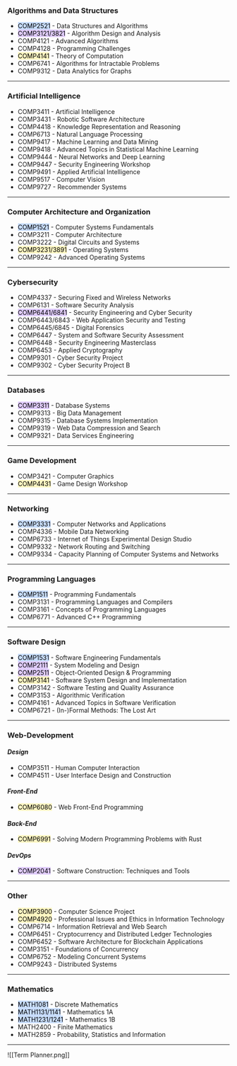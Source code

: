 ### Algorithms and Data Structures
- <mark style="background: #ADCCFFA6;">COMP2521</mark> - Data Structures and Algorithms
- <mark style="background: #D2B3FFA6;">COMP3121/3821</mark> - Algorithm Design and Analysis
- COMP4121 - Advanced Algorithms
- COMP4128 - Programming Challenges
- <mark style="background: #FFF3A3A6;">COMP4141</mark> - Theory of Computation
- COMP6741 - Algorithms for Intractable Problems
- COMP9312 - Data Analytics for Graphs
---
### Artificial Intelligence
- COMP3411 - Artificial Intelligence
- COMP3431 - Robotic Software Architecture
- COMP4418 - Knowledge Representation and Reasoning
- COMP6713 - Natural Language Processing
- COMP9417 - Machine Learning and Data Mining
- COMP9418 - Advanced Topics in Statistical Machine Learning
- COMP9444 - Neural Networks and Deep Learning
- COMP9447 - Security Engineering Workshop
- COMP9491 - Applied Artificial Intelligence
- COMP9517 - Computer Vision
- COMP9727 - Recommender Systems
---
### Computer Architecture and Organization
- <mark style="background: #ADCCFFA6;">COMP1521</mark> - Computer Systems Fundamentals
- COMP3211 - Computer Architecture
- COMP3222 - Digital Circuits and Systems
- <mark style="background: #FFF3A3A6;">COMP3231/3891</mark> - Operating Systems
- COMP9242 - Advanced Operating Systems
---
### Cybersecurity
- COMP4337 - Securing Fixed and Wireless Networks
- COMP6131 - Software Security Analysis
- <mark style="background: #D2B3FFA6;">COMP6441/6841</mark> - Security Engineering and Cyber Security
- COMP6443/6843 - Web Application Security and Testing
- COMP6445/6845 - Digital Forensics
- COMP6447 - System and Software Security Assessment
- COMP6448 - Security Engineering Masterclass
- COMP6453 - Applied Cryptography
- COMP9301 - Cyber Security Project
- COMP9302 - Cyber Security Project B
---
### Databases
- <mark style="background: #D2B3FFA6;">COMP3311</mark> - Database Systems
- COMP9313 - Big Data Management
- COMP9315 - Database Systems Implementation
- COMP9319 - Web Data Compression and Search
- COMP9321 - Data Services Engineering
---
### Game Development
- COMP3421 - Computer Graphics
- <mark style="background: #FFF3A3A6;">COMP4431</mark> - Game Design Workshop
---
### Networking
- <mark style="background: #ADCCFFA6;">COMP3331</mark> - Computer Networks and Applications
- COMP4336 - Mobile Data Networking
- COMP6733 - Internet of Things Experimental Design Studio
- COMP9332 - Network Routing and Switching
- COMP9334 - Capacity Planning of Computer Systems and Networks
---
### Programming Languages
- <mark style="background: #ADCCFFA6;">COMP1511</mark> - Programming Fundamentals
- COMP3131 - Programming Languages and Compilers
- COMP3161 - Concepts of Programming Languages
- COMP6771 - Advanced C++ Programming
---
### Software Design
- <mark style="background: #ADCCFFA6;">COMP1531</mark> - Software Engineering Fundamentals
- <mark style="background: #D2B3FFA6;">COMP2111</mark> - System Modeling and Design
- <mark style="background: #D2B3FFA6;">COMP2511</mark> - Object-Oriented Design & Programming
- <mark style="background: #FFF3A3A6;">COMP3141</mark> - Software System Design and Implementation
- COMP3142 -  Software Testing and Quality Assurance
- COMP3153 - Algorithmic Verification
- COMP4161 - Advanced Topics in Software Verification
- COMP6721 - (In-)Formal Methods: The Lost Art
---
### Web-Development

#### *Design*
- COMP3511 - Human Computer Interaction
- COMP4511 - User Interface Design and Construction

#### *Front-End*
- <mark style="background: #FFF3A3A6;">COMP6080</mark> - Web Front-End Programming

#### *Back-End*
- <mark style="background: #FFF3A3A6;">COMP6991</mark> - Solving Modern Programming Problems with Rust

#### *DevOps*
- <mark style="background: #D2B3FFA6;">COMP2041</mark> - Software Construction: Techniques and Tools
---
### Other
- <mark style="background: #FFF3A3A6;">COMP3900</mark> - Computer Science Project
- <mark style="background: #FFF3A3A6;">COMP4920</mark> - Professional Issues and Ethics in Information Technology
- COMP6714 - Information Retrieval and Web Search
- COMP6451 - Cryptocurrency and Distributed Ledger Technologies
- COMP6452 - Software Architecture for Blockchain Applications
- COMP3151 - Foundations of Concurrency
- COMP6752 - Modeling Concurrent Systems
- COMP9243 - Distributed Systems
---
### Mathematics
- <mark style="background: #ADCCFFA6;">MATH1081</mark> - Discrete Mathematics
- <mark style="background: #ADCCFFA6;">MATH1131/1141</mark> - Mathematics 1A
- <mark style="background: #ADCCFFA6;">MATH1231/1241</mark> - Mathematics 1B
- MATH2400 - Finite Mathematics
- MATH2859 - Probability, Statistics and Information
---
![[Term Planner.png]]